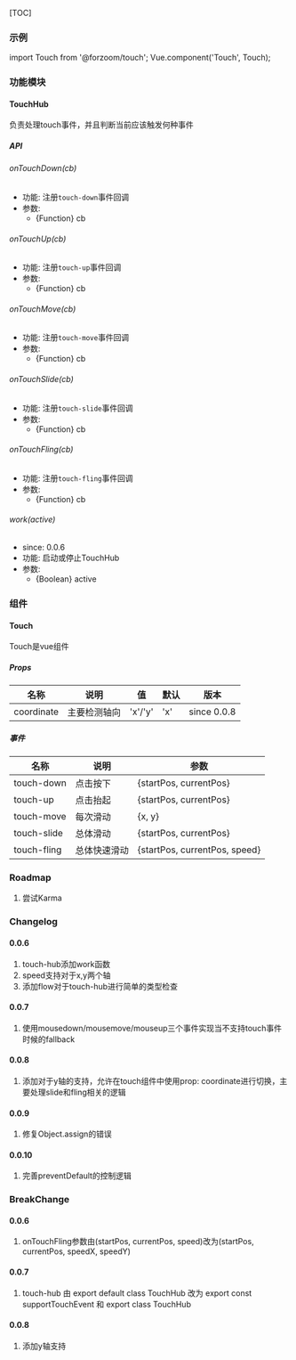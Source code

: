 [TOC]

### 示例

import Touch from '@forzoom/touch';
Vue.component('Touch', Touch);

### 功能模块

#### TouchHub

负责处理touch事件，并且判断当前应该触发何种事件

##### API

###### onTouchDown(cb)

- 功能: 注册`touch-down`事件回调
- 参数:
	- {Function} cb

###### onTouchUp(cb)

- 功能: 注册`touch-up`事件回调
- 参数:
	- {Function} cb

###### onTouchMove(cb)

- 功能: 注册`touch-move`事件回调
- 参数:
	- {Function} cb

###### onTouchSlide(cb)

- 功能: 注册`touch-slide`事件回调
- 参数:
	- {Function} cb

###### onTouchFling(cb)

- 功能: 注册`touch-fling`事件回调
- 参数:
	- {Function} cb

###### work(active)

- since: 0.0.6
- 功能: 启动或停止TouchHub
- 参数:
	- {Boolean} active

### 组件

#### Touch

Touch是vue组件

##### Props

|名称|说明|值|默认|版本|
|---|---|---|---|---|
|coordinate|主要检测轴向|'x'/'y'|'x'|since 0.0.8|

##### 事件

|名称|说明|参数|
|---|---|---|
|touch-down|点击按下|\{startPos, currentPos\}|
|touch-up|点击抬起|\{startPos, currentPos\}|
|touch-move|每次滑动|\{x, y\}|
|touch-slide|总体滑动|\{startPos, currentPos\}|
|touch-fling|总体快速滑动|\{startPos, currentPos, speed\}|

### Roadmap

1. 尝试Karma

### Changelog

#### 0.0.6

1. touch-hub添加work函数
2. speed支持对于x,y两个轴
3. 添加flow对于touch-hub进行简单的类型检查

#### 0.0.7

1. 使用mousedown/mousemove/mouseup三个事件实现当不支持touch事件时候的fallback

#### 0.0.8

1. 添加对于y轴的支持，允许在touch组件中使用prop: coordinate进行切换，主要处理slide和fling相关的逻辑

#### 0.0.9

1. 修复Object.assign的错误

#### 0.0.10

1. 完善preventDefault的控制逻辑

### BreakChange

#### 0.0.6

1. onTouchFling参数由(startPos, currentPos, speed)改为(startPos, currentPos, speedX, speedY)

#### 0.0.7

1. touch-hub 由 export default class TouchHub 改为 export const supportTouchEvent 和 export class TouchHub

#### 0.0.8

1. 添加y轴支持